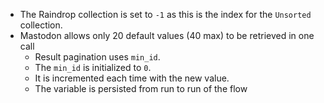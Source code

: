 - The Raindrop collection is set to ``-1`` as this is the index for the ``Unsorted`` collection.
- Mastodon allows only 20 default values (40 max) to be retrieved in one call
	- Result pagination uses ``min_id``. 
	- The ``min_id`` is initialized to ``0``. 
	- It is incremented each time with the new value.
	- The variable is persisted from run to run of the flow 
